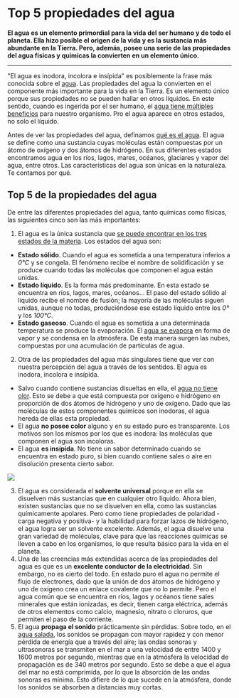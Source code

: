 # Top 5 propiedades del agua

**El agua es un elemento primordial para la vida del ser humano y de todo el planeta. Ella hizo posible el origen de la vida y es la sustancia más abundante en la Tierra. Pero, además, posee una serie de las propiedades del agua físicas y químicas la convierten en un elemento único.**

___

"El agua es inodora, incolora e insípida" es posiblemente la frase más conocida sobre el [agua](¿Qué%20es%20el%20agua?%20Tipos,%20composicoón%20y%20funciones.md). Las propiedades del agua la convierten en el componente más importante para la vida en la Tierra. Es un elemento único porque sus propiedades no se pueden hallar en otros líquidos. En este sentido, cuando es ingerida por el ser humano, el [agua tiene múltiples beneficios](https://www.fundacionaquae.org/consejos-del-agua/10-grandes-beneficios-del-agua-para-nuestro-organismo/) para nuestro organismo. Pro el agua aparece en otros estados, no solo el líquido.

Antes de ver las propiedades del agua, definamos [qué es el agua](¿Qué%20es%20el%20agua?%20Tipos,%20composicoón%20y%20funciones.md). El agua se define como una sustancia cuyas moléculas están compuestas por un átomo de oxígeno y dos átomos de hidrógeno. En sus diferentes estados encontramos agua en los ríos, lagos, mares, océanos, glaciares y vapor del agua, entre otros. Las características del agua son únicas en la naturaleza. Te contamos por qué.

## Top 5 de la propiedades del agua

De entre las diferentes propiedades del agua, tanto químicas como físicas, las siguientes cinco son las más importantes:

1. El agua es la única sustancia que [se puede encontrar en los tres estados de la materia](https://www.fundacionaquae.org/los-estados-del-agua/#:~:text=Compartir%3A,L%C3%ADquido%2C%20s%C3%B3lido%20y%20gaseoso.&text=Si%20analizamos%20los%20estados%20del,habituales%20que%20tiene%20el%20agua.). Los estados del agua son:

* **Estado sólido**. Cuando el agua es sometida a una temperatura inferios a *0°C* y se congela. El fenómeno recibe el nombre de solidificación y se produce cuando todas las moléculas que componen el agua están unidas.
* **Estado líquido**. Es la forma más predominante. En esta estado se encuentra en ríos, lagos, mares, océanos... El paso del estado sólido al líquido recibe el nombre de fusión; la mayoría de las moléculas siguen unidas, aunque no todas, produciéndose ese estado líquido entre los *0°* y los *100°C*.
* **Estado gaseoso**. Cuando el agua es sometida a una determinada temperatura se produce la evaporación. El [agua se evapora](https://www.fundacionaquae.org/hervir-agua-con-hielo/) en forma de vapor y se condensa en la atmósfera. De esta manera surgen las nubes, compuestas por una acumulación de partículas de agua.

2. Otra de las propiedades del agua más singulares tiene que ver con nuestra percepción del agua a través de los sentidos. El agua es inodora, incolora e insípida.

* Salvo cuando contiene sustancias disueltas en ella, el [agua no tiene olor](https://www.fundacionaquae.org/cloracion-agua/). Esto se debe a que está compuesta por oxígeno e hidrógeno en proporción de dos átomos de hidrógeno y uno de oxígeno. Dado que las moléculas de estos componentes químicos son inodoras, el agua hereda de ellas esta propiedad.
* El agua **no posee color** alguno y en su estado puro es transparente. Los motivos son los mismos por los que es inodora: las moléculas que componen el agua son incoloras.
* El agua **es insípida**. No tiene un sabor determinado cuando se encuentra en estado puro, si bien cuando contiene sales o aire en disolución presenta cierto sabor.

![](https://www.fundacionaquae.org/wp-content/uploads/2020/04/TOP-5-Propiedades-del-agua3-2.jpg)

3. El agua es considerada el **solvente universal** porque en ella se disuelven más sustancias que en cualquier otro líquido. Ahora bien, existen sustancias que no se disuelven en ella, como las sustancias químicamente apolares. Pero como tiene propiedades de polaridad -carga negativa y positiva- y la habilidad para forzar lazos de hidrógeno, el agua logra ser un solvente excelente. Además, el agua disuelve una gran variedad de moléculas, clave para que las reacciones químicas se lleven a cabo en los organismos, lo que resulta básico para la vida en el planeta.
4. Una de las creencias más extendidas acerca de las propiedades del agua es que es un **excelente conductor de la electricidad**. Sin embargo, no es cierto del todo. En estado puro el agua no permite el flujo de electrones, dado que la unión de dos átomos de hidrógeno y uno de oxígeno crea un enlace covalente que no lo permite. Pero el agua común que se encuentra en ríos, lagos y océanos tiene sales minerales que están ionizadas, es decir, tienen carga eléctrica, además de otros elementos como calcio, magnesio, nitrato o cloruros, que permiten el paso de la corriente.
5. El agua **propaga el sonido** prácticamente sin pérdidas. Sobre todo, en el [agua salada](https://www.fundacionaquae.org/agua-mar-para-saneamiento/), los sonidos se propagan con mayor rapidez y con menor pérdida de energía que a través del aire; las ondas sonoras y ultrasonoras se transmiten en el mar a una velocidad de entre 1400 y 1600 metros por segundo, mientras que en la atmósfera la velocidad de propagación es de 340 metros por segundo. Esto se debe a que el agua del mar no está comprimida, por lo que la absorción de las ondas sonoras es mínima. Esto difiere de lo que sucede en la atmósfera, donde los sonidos se absorben a distancias muy cortas.

